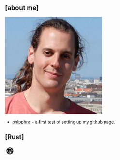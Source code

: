 [about me]
------
<a href="https://phlpphns.github.io"><img src="img/photo_philipp.png" alt="Philipp" height="320"></a>

* [phlpphns](https://phlpphns.github.io) - a first test of setting up my github page.

[Rust]
------
<a href="https://www.rust-lang.org/"><img src="img/rust-logo-blk.svg" alt="Rust" height="32"></a>
